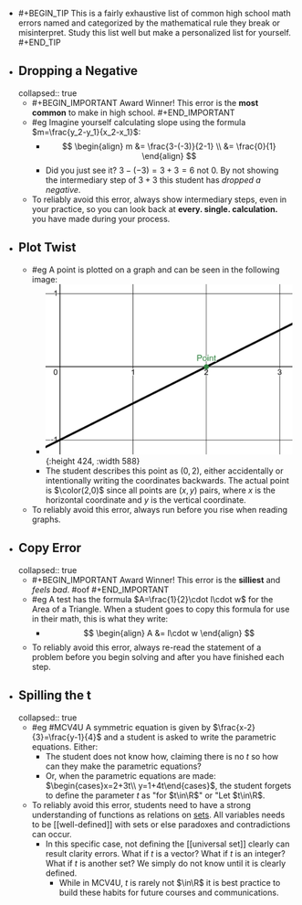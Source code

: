 - #+BEGIN_TIP
  This is a fairly exhaustive list of common high school math errors named and categorized by the mathematical rule they break or misinterpret. Study this list well but make a personalized list for yourself.
  #+END_TIP
- ## Dropping a Negative
  collapsed:: true
	- #+BEGIN_IMPORTANT
	  Award Winner!  This error is the **most common** to make in high school.
	  #+END_IMPORTANT
	- #eg Imagine yourself calculating slope using the formula $m=\frac{y_2-y_1}{x_2-x_1}$:
		- $$ \begin{align}
		  m &= \frac{3-(-3)}{2-1} \\
		  &= \frac{0}{1}
		  \end{align} $$
		- Did you just see it? $3-(-3) = 3+3 = 6$ not $0$. By not showing the intermediary step of $3+3$ this student has *dropped a negative*.
	- To reliably avoid this error, always show intermediary steps, even in your practice, so you can look back at **every. single. calculation.** you have made during your process.
- ## Plot Twist
	- #eg A point is plotted on a graph and can be seen in the following image:
		- ![image.png](../assets/image_1748665423882_0.png){:height 424, :width 588}
		- The student describes this point as $(0,2)$, either accidentally or intentionally writing the coordinates backwards. The actual point is $\color(2,0)$ since all points are $(x,y)$ pairs, where $x$ is the horizontal coordinate and $y$ is the vertical coordinate.
	- To reliably avoid this error, always run before you rise when reading graphs.
- ## Copy Error
  collapsed:: true
	- #+BEGIN_IMPORTANT
	  Award Winner! This error is the **silliest** and *feels bad*. #oof
	  #+END_IMPORTANT
	- #eg A test has the formula $A=\frac{1}{2}\cdot l\cdot w$ for the Area of a Triangle. When a student goes to copy this formula for use in their math, this is what they write:
		- $$ \begin{align}
		  A &= l\cdot w
		  \end{align} $$
	- To reliably avoid this error, always re-read the statement of a problem before you begin solving and after you have finished each step.
- ## Spilling the t
  collapsed:: true
	- #eg #MCV4U A symmetric equation is given by $\frac{x-2}{3}=\frac{y-1}{4}$ and a student is asked to write the parametric equations. Either:
		- The student does not know how, claiming there is no $t$ so how can they make the parametric equations?
		- Or, when the parametric equations are made: $\begin{cases}x=2+3t\\ y=1+4t\end{cases}$, the student forgets to define the parameter $t$ as "for $t\in\R$" or "Let $t\in\R$.
	- To reliably avoid this error, students need to have a strong understanding of functions as relations on [sets]([[set]]). All variables needs to be [[well-defined]] with sets or else paradoxes and contradictions can occur.
		- In this specific case, not defining the [[universal set]] clearly can result clarity errors. What if $t$ is a vector? What if $t$ is an integer? What if $t$ is another set? We simply do not know until it is clearly defined.
			- While in MCV4U, $t$ is rarely not $\in\R$ it is best practice to build these habits for future courses and communications.